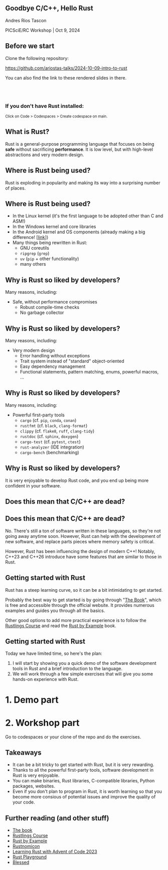 [comment]: # (This presentation was made with markdown-slides)
[comment]: # (Can be found here: https://gitlab.com/da_doomer/markdown-slides)
[comment]: # (Compile this presentation with the command below)
[comment]: # (mdslides slides.md)

[comment]: # (Set the theme:)
[comment]: # (THEME = white)
[comment]: # (CODE_THEME = github)

[comment]: # (controls: true)
[comment]: # (keyboard: true)
[comment]: # (markdown: { smartypants: true })
[comment]: # (hash: false)
[comment]: # (respondToHashChanges: false)

## Goodbye C/C++, Hello Rust

Andres Rios Tascon

PICSciE/RC Workshop | Oct 9, 2024

[comment]: # (!!!)

## Before we start

Clone the following repository:

https://github.com/ariostas-talks/2024-10-09-intro-to-rust

You can also find the link to these rendered slides in there.

<br/>
<br/>

### **If you don't have Rust installed:**
<small>
Click on Code > Codespaces > Create codespace on main.
</small>

[comment]: # (!!!)

## What is Rust?

Rust is a general-purpose programming language that focuses on being **safe** without sacrificing **performance**. It is low level, but with high-level abstractions and very modern design.

[comment]: # (!!!)

## Where is Rust being used?

Rust is exploding in popularity and making its way into a surprising number of places.

[comment]: # (!!! data-auto-animate)

## Where is Rust being used?

- In the Linux kernel (it's the first language to be adopted other than C and ASM!)
- In the Windows kernel and core libraries
- In the Android kernel and OS components (already making a big difference! [[link](https://security.googleblog.com/2024/09/eliminating-memory-safety-vulnerabilities-Android.html)])
- Many things being rewritten in Rust:
  - GNU coreutils
  - `ripgrep` (`grep`)
  - `uv` (`pip` + other functionality)
  - many others

[comment]: # (!!! data-auto-animate)

## Why is Rust so liked by developers?

Many reasons, including:

- Safe, without performance compromises
  - Robust compile-time checks
  - No garbage collector

[comment]: # (!!! data-auto-animate)

## Why is Rust so liked by developers?

Many reasons, including:

- Very modern design
  - Error handling without exceptions
  - Trait system instead of "standard" object-oriented
  - Easy dependency management
  - Functional statements, pattern matching, enums, powerful macros, ...

[comment]: # (!!! data-auto-animate)

## Why is Rust so liked by developers?

Many reasons, including:

- Powerful first-party tools
  - `cargo` (cf. `pip`, `conda`, `conan`)
  - `rustfmt` (cf. `black`, `clang-format`)
  - `clippy` (cf. `flake8`, `ruff`, `clang-tidy`)
  - `rustdoc` (cf. `sphinx`, `doxygen`)
  - `cargo-test` (cf. `pytest`, `ctest`)
  - `rust-analyzer` (IDE integration)
  - `cargo-bench` (benchmarking)

[comment]: # (!!! data-auto-animate)

## Why is Rust so liked by developers?

It is very enjoyable to develop Rust code, and you end up being more confident in your software.

[comment]: # (!!! data-auto-animate)

## Does this mean that C/C++ are dead?

[comment]: # (!!! data-auto-animate)

## Does this mean that C/C++ are dead?

No. There's still a ton of software written in these languages, so they're not going away anytime soon. However, Rust can help with the development of new software, and replace parts pieces where memory safety is critical.

However, Rust has been influencing the design of modern C++! Notably, C++23 and C++26 introduce have some features that are similar to those in Rust.

[comment]: # (!!! data-auto-animate)

## Getting started with Rust

Rust has a steep learning curve, so it can be a bit intimidating to get started.

Probably the best way to get started is by going through "[The Book](https://doc.rust-lang.org/book/)", which is free and accessible through the official website. It provides numerous examples and guides you through all the basics.

Other good options to add more practical experience is to follow the [Rustlings Course](https://github.com/rust-lang/rustlings/) and read the [Rust by Example](https://doc.rust-lang.org/rust-by-example/) book.

[comment]: # (!!! data-auto-animate)

## Getting started with Rust

Today we have limited time, so here's the plan:

1. I will start by showing you a quick demo of the software development tools in Rust and a brief introduction to the language.
2. We will work through a few simple exercises that will give you some hands-on experience with Rust.

[comment]: # (!!! data-auto-animate)

# 1. Demo part

[comment]: # (!!!)

# 2. Workshop part

Go to codespaces or your clone of the repo and do the exercises.

[comment]: # (!!!)

## Takeaways

- It can be a bit tricky to get started with Rust, but it is very rewarding.
- Thanks to all the powerful first-party tools, software development in Rust is very enjoyable.
- You can make binaries, Rust libraries, C-compatible libraries, Python packages, websites.
- Even if you don't plan to program in Rust, it is worth learning so that you become more consious of potential issues and improve the quality of your code.

[comment]: # (!!!)

## Further reading (and other stuff)

- [The book](https://doc.rust-lang.org/book/)
- [Rustlings Course](https://github.com/rust-lang/rustlings/)
- [Rust by Example](https://doc.rust-lang.org/rust-by-example/)
- [Rustnomicon](https://doc.rust-lang.org/nomicon/index.html)
- [Learning Rust with Advent of Code 2023](https://iscinumpy.dev/page/presentations/)
- [Rust Playground](https://play.rust-lang.org/)
- [Blessed](https://blessed.rs/)

